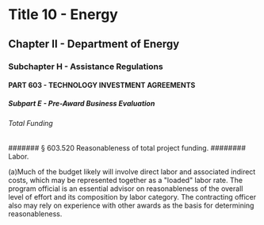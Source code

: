 
# Title 10 - Energy
## Chapter II - Department of Energy
### Subchapter H - Assistance Regulations
#### PART 603 - TECHNOLOGY INVESTMENT AGREEMENTS
##### Subpart E - Pre-Award Business Evaluation
###### Total Funding
####### § 603.520 Reasonableness of total project funding.
######## Labor.

(a)Much of the budget likely will involve direct labor and associated indirect costs, which may be represented together as a "loaded" labor rate. The program official is an essential advisor on reasonableness of the overall level of effort and its composition by labor category. The contracting officer also may rely on experience with other awards as the basis for determining reasonableness.
